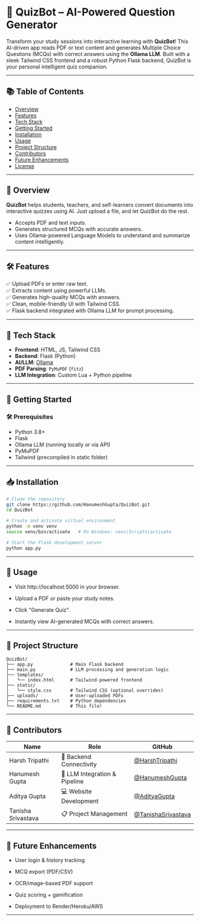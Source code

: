 # 🤖 QuizBot – AI-Powered Question Generator

Transform your study sessions into interactive learning with **QuizBot**! This AI-driven app reads PDF or text content and generates Multiple Choice Questions (MCQs) with correct answers using the **Ollama LLM**. Built with a sleek Tailwind CSS frontend and a robust Python Flask backend, QuizBot is your personal intelligent quiz companion.

---

## 📚 Table of Contents

- [Overview](#-overview)
- [Features](#-features)
- [Tech Stack](#-tech-stack)
- [Getting Started](#-getting-started)
- [Installation](#-installation)
- [Usage](#-usage)
- [Project Structure](#-project-structure)
- [Contributors](#-contributors)
- [Future Enhancements](#-future-enhancements)
- [License](#-license)

---

## 🌟 Overview

**QuizBot** helps students, teachers, and self-learners convert documents into interactive quizzes using AI. Just upload a file, and let QuizBot do the rest.

- Accepts PDF and text inputs.
- Generates structured MCQs with accurate answers.
- Uses Ollama-powered Language Models to understand and summarize content intelligently.

---

## 🛠️ Features

✅ Upload PDFs or enter raw text.  
✅ Extracts content using powerful LLMs.  
✅ Generates high-quality MCQs with answers.  
✅ Clean, mobile-friendly UI with Tailwind CSS.  
✅ Flask backend integrated with Ollama LLM for prompt processing.

---

## 🧰 Tech Stack

- **Frontend**: HTML, JS, Tailwind CSS  
- **Backend**: Flask (Python)  
- **AI/LLM**: [Ollama](https://ollama.com/)  
- **PDF Parsing**: `PyMuPDF` (`fitz`)  
- **LLM Integration**: Custom Lua + Python pipeline

---

## 🚀 Getting Started

### 🛠️ Prerequisites

- Python 3.8+
- Flask
- Ollama LLM (running locally or via API)
- PyMuPDF
- Tailwind (precompiled in static folder)

---

## 📥 Installation

```bash
# Clone the repository
git clone https://github.com/HanumeshGupta/QuizBot.git
cd QuizBot

# Create and activate virtual environment
python -m venv venv
source venv/bin/activate   # On Windows: venv\Scripts\activate

# Start the Flask development server
python app.py
```

---

## 🎯 Usage

- Visit http://localhost:5000 in your browser.

- Upload a PDF or paste your study notes.

- Click "Generate Quiz".

- Instantly view AI-generated MCQs with correct answers.

---

## 📂 Project Structure

``` 
QuizBot/
├── app.py              # Main Flask backend
├── main.py             # LLM processing and generation logic
├── templates/
│   └── index.html      # Tailwind-powered frontend
├── static/
│   └── style.css       # Tailwind CSS (optional overrides)
├── uploads/            # User-uploaded PDFs
├── requirements.txt    # Python dependencies
└── README.md           # This file!
```

---

## 🤝 Contributors

| Name               | Role                          | GitHub                                       |
| -------            | ----------------------------- | -------------------------------------------- |
| Harsh Tripathi     | 🔌 Backend Connectivity       | [@HarshTripathi](https://github.com/HarshTripathi19)     |
| Hanumesh Gupta     | 🧠 LLM Integration & Pipeline | [@HanumeshGupta](https://github.com/HanumeshGupta) |
| Aditya Gupta       | 💻 Website Development        | [@AdityaGupta](https://github.com/xAdityaxx)   |
| Tanisha Srivastava | 📋 Project Management         | [@TanishaSrivastava](https://github.com/Tanisha3005)   |

---

## 🔮 Future Enhancements

- User login & history tracking

- MCQ export (PDF/CSV)

- OCR/image-based PDF support

- Quiz scoring + gamification

- Deployment to Render/Heroku/AWS

---



